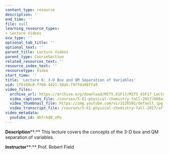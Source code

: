 ```yaml
---
content_type: resource
description: ''
end_time: ''
file: null
learning_resource_types:
- Lecture Videos
ocw_type: ''
optional_tab_title: ''
optional_text: ''
parent_title: Lecture Videos
parent_type: CourseSection
related_resources_text: ''
resource_index_text: ''
resourcetype: Video
start_time: ''
title: 'Lecture 6: 3-D Box and QM Separation of Variables'
uid: 1fb189c0-ff68-4421-38a5-f9ffda98ffa9
video_files:
  archive_url: https://archive.org/download/MIT5.61F17/MIT5_61F17_Lecture_06_300k.mp4
  video_captions_file: /courses/5-61-physical-chemistry-fall-2017/608a126f53355ce492da75b90b1b2e45_4bfrkd8_zPo.vtt
  video_thumbnail_file: https://img.youtube.com/vi/3126591/default.jpg
  video_transcript_file: /courses/5-61-physical-chemistry-fall-2017/aff6a57b8f67f15498ee0e4afdf7f477_4bfrkd8_zPo.pdf
video_metadata:
  youtube_id: 4bfrkd8_zPo
---
```


**Description****:** This lecture covers the concepts of the 3-D box and QM separation of variables.

**Instructor****:** Prof. Robert Field